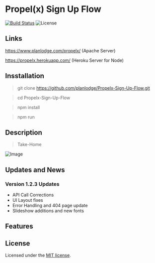 # Propel(x) Sign Up Flow

[![Build Status](https://travis-ci.org/stevenbenner/jquery-powertip.svg?branch=master)](https://travis-ci.org/stevenbenner/jquery-powertip)
![License](https://img.shields.io/packagist/l/doctrine/orm.svg)

## Links

https://www.planlodge.com/propelx/ (Apache Server)

https://propelx.herokuapp.com/ (Heroku Server for Node)

## Insstallation

> git clone https://github.com/planlodge/Propelx-Sign-Up-Flow.git

> cd Propelx-Sign-Up-Flow

> npm install

> npm run

## Description

> Take-Home

![Image](https://github.com/planlodge/soundmix/blob/master/screenshots/screen1.png?raw=true)

## Updates and News

### Version 1.2.3 Updates
- API Call Corrections
- UI Layout fixes
- Error Handling and 404 page update
- Slideshow additions and new fonts

## Features


## License

Licensed under the [MIT license](http://opensource.org/licenses/MIT).
